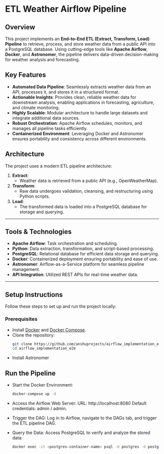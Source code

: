 # ETL Weather Airflow Pipeline

## Overview

This project implements an **End-to-End ETL (Extract, Transform, Load) Pipeline** to retrieve, process, and store weather data from a public API into a PostgreSQL database. Using cutting-edge tools like **Apache Airflow**, **Docker**, and **Astronomer**, the pipeline delivers data-driven decision-making for weather analysis and forecasting.

## Key Features

- **Automated Data Pipeline**: Seamlessly extracts weather data from an API, processes it, and stores it in a structured format.
- **Actionable Insights**: Provides clean, reliable weather data for downstream analysis, enabling applications in forecasting, agriculture, and climate monitoring.
- **Highly Scalable**: Modular architecture to handle large datasets and integrate additional data sources.
- **Robust Orchestration**: Apache Airflow schedules, monitors, and manages all pipeline tasks efficiently.
- **Containerized Environment**: Leveraging Docker and Astronomer ensures portability and consistency across different environments.

## Architecture

The project uses a modern ETL pipeline architecture:
1. **Extract**:
   - Weather data is retrieved from a public API (e.g., OpenWeatherMap).
2. **Transform**:
   - Raw data undergoes validation, cleansing, and restructuring using Python scripts.
3. **Load**:
   - The transformed data is loaded into a PostgreSQL database for storage and querying.


---

## Tools & Technologies

- **Apache Airflow**: Task orchestration and scheduling.
- **Python**: Data extraction, transformation, and script-based processing.
- **PostgreSQL**: Relational database for efficient data storage and querying.
- **Docker**: Containerized deployment ensuring portability and ease of use.
- **Astronomer**: Airflow-as-a-Service platform for seamless pipeline management.
- **API Integration**: Utilized REST APIs for real-time weather data.

---

## Setup Instructions

Follow these steps to set up and run the project locally:

### Prerequisites

- Install [Docker](https://www.docker.com/get-started) and [Docker Compose](https://docs.docker.com/compose/).
- Clone the repository:
  ```bash
  git clone https://github.com/anshuprojects/airflow_implementation_e2e.git
  cd airflow_implementation_e2e

- Install Astronomer

## Run the Pipeline
- Start the Docker Environment:
  ```bash
  docker-compose up -d

- Access the Airflow Web Server:
  URL: http://localhost:8080
  Default credentials: admin / admin.

- Trigger the DAG:
   Log in to Airflow, navigate to the DAGs tab, and trigger the ETL pipeline DAG.

- Query the Data:
   Access PostgreSQL to verify and analyze the stored data:
   ```bash
   docker exec -it <postgres-container-name> psql -U postgres -d postgres
